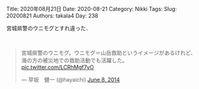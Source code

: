 ﻿Title: 2020年08月21日
Date: 2020-08-21
Category: Nikki
Tags: 
Slug: 20200821
Authors: takala4
Day: 238



宮城県警のウニモグとすれ違った．



<br>
<blockquote class="twitter-tweet"><p lang="ja" dir="ltr">宮城県警のウニモグ。ウニモグ＝山岳救助というイメージがあるけれど、海の方の被災地での救助活動でも活躍した。 <a href="http://t.co/LCRhMgf7yO">pic.twitter.com/LCRhMgf7yO</a></p>&mdash; 早坂　健一 (@hayaichi) <a href="https://twitter.com/hayaichi/status/475537371086086144?ref_src=twsrc%5Etfw">June 8, 2014</a></blockquote> <script async src="https://platform.twitter.com/widgets.js" charset="utf-8"></script>
<br>


